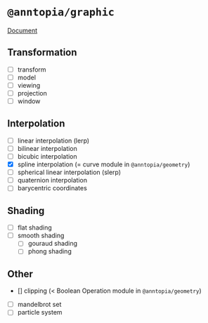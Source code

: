 # `@anntopia/graphic`

[Document](https://yrq110.me/anntopia/graphic/overview)

## Transformation

- [ ] transform
- [ ] model
- [ ] viewing
- [ ] projection
- [ ] window

## Interpolation

- [ ] linear interpolation (lerp)
- [ ] bilinear interpolation
- [ ] bicubic interpolation
- [x] spline interpolation (= curve module in `@anntopia/geometry`)
- [ ] spherical linear interpolation (slerp)
- [ ] quaternion interpolation
- [ ] barycentric coordinates

## Shading

- [ ] flat shading
- [ ] smooth shading
  - [ ] gouraud shading
  - [ ] phong shading

## Other

- [] clipping (< Boolean Operation module in `@anntopia/geometry`)
- [ ] mandelbrot set
- [ ] particle system